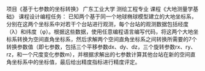 项目《基于七参数的坐标转换》
广东工业大学 测绘工程专业 课程《大地测量学基础》
课程设计编程任务：
已知两个基于同一个地球椭球模型建立的大地坐标系，分别在这两个坐标系中对若干个台站进行观测，每个台站的观测数据包括经度（λ）和纬度（φ）。根据这些数据，使用任意编程语言编写代码，将这两个大地坐标系转换为空间直角坐标系，然后求解两个空间直角坐标系之间转换所需要的7个转换参数值（即七参数，包括三个平移参数dx、dy、dz，三个旋转参数rx、ry、rz，和一个尺度变化参数m），并根据求解出的七参数计算其他台站在新的空间直角坐标系中的坐标值，最后给出精度指标进行精度评定。
